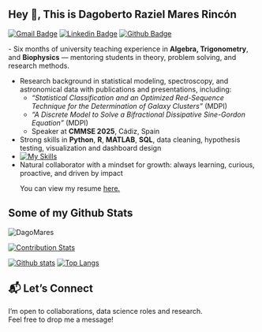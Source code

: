 ## Hey 👋, This is Dagoberto Raziel Mares Rincón

[![Gmail Badge](https://img.shields.io/badge/-dagobertomares0@gmail.com-c14438?style=flat&logo=Gmail&logoColor=white&link=mailto:dagobertomares0@gmail.com)](mailto:dagobertomares0@gmail.com) 
[![Linkedin Badge](https://img.shields.io/badge/-dagobertomares-0072b1?style=flat&logo=Linkedin&logoColor=white&link=https://www.linkedin.com/in/dagoberto-mares/)](https://www.linkedin.com/in/dagober-tomares/)
 [![Github Badge](https://img.shields.io/badge/-https://github.com/DagoMares-grey?style=flat&logo=github&logoColor=white&link=https://github.com/https://github.com/DagoMares/)](https://www.github.com/https://github.com/DagoMares/) <p align='left'>- Six months of university teaching experience in **Algebra, Trigonometry**, and **Biophysics** — mentoring students in theory, problem solving, and research methods.  
- Research background in statistical modeling, spectroscopy, and astronomical data with publications and presentations, including:  
  - *“Statistical Classification and an Optimized Red-Sequence Technique for the Determination of Galaxy Clusters”* (MDPI)
  - *“A Discrete Model to Solve a Bifractional Dissipative Sine-Gordon Equation”* (MDPI)
  - Speaker at **CMMSE 2025**, Cádiz, Spain  
- Strong skills in **Python**, **R**, **MATLAB**, **SQL**, data cleaning, hypothesis testing, visualization and dashboard design
- [![My Skills](https://skillicons.dev/icons?i=py,r,latex,matlab)](https://skillicons.dev)
- Natural collaborator with a mindset for growth: always learning, curious, proactive, and driven by impact </p><p align='left'> You can view my resume <a href='https://1drv.ms/b/c/cabe42674c38000d/EZwFSD-sFYBMjrq-sP8BXRYB59S63q2dP-llWL1OrRxDfw?e=Dmk2mq ' target=_blank><u>here</u>.</a></p>
## Some of my Github Stats
<p align=left> <img src=https://komarev.com/ghpvc/?username=DagoMares alt=DagoMares /> </p>

[![Contribution Stats](https://github-contribution-stats.vercel.app/api/?username=DagoMares)](https://github.com/LordDashMe/github-contribution-stats/)

[![Github stats](https://github-readme-stats.vercel.app/api?username=DagoMares&show_icons=true&include_all_commits=true)](https://github.com/DagoMares/github-readme-stats)
[![Top Langs](https://github-readme-stats.vercel.app/api/top-langs/?username=DagoMares&layout=compact)](https://github.com/DagoMares/github-readme-stats)

## 📬 Let’s Connect  
I’m open to collaborations, data science roles and research.  
Feel free to drop me a message!






